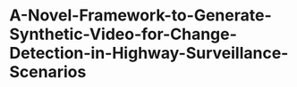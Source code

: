 # A-Novel-Framework-to-Generate-Synthetic-Video-for-Change-Detection-in-Highway-Surveillance-Scenarios